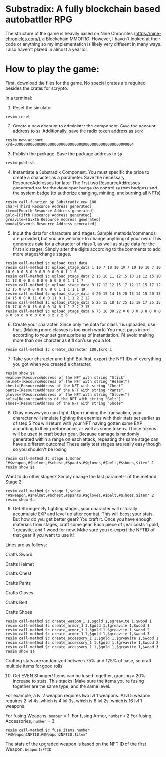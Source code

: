 # Substradix: A fully blockchain based autobattler RPG
The structure of the game is heavily based on Nine Chronicles (https://nine-chronicles.com/), a Blockchain MMOPRG. 
However, I haven't looked at their code or anything so my implementation is likely very different in many ways. I also haven't played in almost a year lol.

# How to play the game:

First, download the files for the game. No special crates are required besides the crates for scrypto. 

In a terminal:

1. Reset the simulator
```
resim reset
```
2. Create a new account to administer the component. Save the account address to `$a`. Additionally, save the radix token address as `$xrd`
```
resim new-account
xrd=030000000000000000000000000000000000000000000000000004
```
3. Publish the package. Save the package address to `$p`
```
resim publish .
```
4. Instantiate a Substradix Component. You must specific the price to create a character as a parameter.
  Save the necessary ResourceAddresses for later 
  The first two ResourceAddresses generated are for the developer badge (to control system badges)
  and the system badge (to authorize changing, minting, and burning all NFTs)
```
resim call-function $p Substradix new 100
char=[Third Resource Address generated]
item=[Fourth Resource Address generated]
gold=[Fifth Resource Address generated]
greavite=[Sixth Resource Address generated]
wood=[Seventh Resource Address generated]
```
5. Input the data for characters and stages. Sample methods/commands are provided, but you are welcome to change anything of your own.
This generates data for a character of class 1, as well as stage data for the first six stages. Simply alter the digits according to the comments to add more stages/change stages.
```
resim call-method $c upload_test_data
resim call-method $c upload_stage_data 1 10 7 10 10 10 7 10 10 10 7 10 10 0 0 0 5 0 0 0 5 0 0 0 0 1 1 6
resim call-method $c upload_stage_data 2 15 10 11 12 15 10 11 12 15 10 11 12 0 0 0 6 0 0 0 6 0 0 0 1 1 1 7
resim call-method $c upload_stage_data 3 17 12 12 15 17 12 12 15 17 12 12 15 0 0 0 8 0 0 0 8 0 1 1 1 1 1 10
resim call-method $c upload_stage_data 4 20 15 14 15 20 15 14 15 20 15 14 15 0 0 0 11 0 0 0 11 0 1 1 1 2 2 12
resim call-method $c upload_stage_data 5 25 15 18 17 25 15 18 17 25 15 18 17 0 0 0 13 0 0 0 14 0 1 1 2 2 2 15
resim call-method $c upload_stage_data 6 75 18 30 22 0 0 0 0 0 0 0 0 0 0 0 50 0 0 0 0 0 0 0 2 2 2 0
```
6. Create your character. Since only the data for class 1 is uploaded, use that. (Making more classes is too much work)
You must pass in xrd according to your set game.price as of instantiation. I'd avoid making more than one charcter as it'll confuse you a lot.
```
resim call-method $c create_character 100,$xrd 1
```
7. Take your character and fight! But first, export the NFT IDs of everything you got when you created a character.
```
resim show $a
weapon=[ResourceAddress of the NFT with string "Stick"]
helmet=[ResourceAddress of the NFT with string "Helmet"]
chest=[ResourceAddress of the NFT with string "Chest"]
pants=[ResourceAddress of the NFT with string "Pants"]
gloves=[ResourceAddress of the NFT with string "Gloves"]
belt=[ResourceAddress of the NFT with string "Belt"]
shoes=[ResourceAddress of the NFT with string "Shoes"]
```
8. Okay nowww you can fight.
Upon running the transaction, your character will simulate fighting the enemies with their stats set earlier as of step 5
You will return with your NFT having gotten some EXP according to their preformance, as well as some tokens. Those tokens will be used to craft better gear.
Because damage is randomly generated within a range on each attack, repeating the same stage can have a different outcome!
These early test stages are really easy though so you shouldn't be losing
```
resim call-method $c stage 1,$char "#$weapon,#$helmet,#$chest,#$pants,#$gloves,#$belt,#$shoes,$item" 1
resim show $a
```
Want to do other stages? Simply change the last parameter of the method. Stage 2:
```
resim call-method $c stage 1,$char "#$weapon,#$helmet,#$chest,#$pants,#$gloves,#$belt,#$shoes,$item" 2
resim show $a
```
9. Get Stronger!
By fighting stages, your character will naturally accumulate EXP and level up after combat. This will boost your stats. But how do you get better gear?
You craft it. Once you have enough materials from stages, craft some gear.
Each piece of gear costs 1 gold, 1 greavite, and 1 wood for now.
Make sure you re-export the NFTID of that gear if you want to use it!

Lines are as follows: 

Crafts Sword

Crafts Helmet

Crafts Chest

Crafts Pants

Crafts Gloves

Crafts Belt

Crafts Shoes

```
resim call-method $c create_weapon_1 1,$gold 1,$greavite 1,$wood 1
resim call-method $c create_armor_1 1,$gold 1,$greavite 1,$wood 1
resim call-method $c create_armor_1 1,$gold 1,$greavite 1,$wood 2
resim call-method $c create_armor_1 1,$gold 1,$greavite 1,$wood 3
resim call-method $c create_accessory_1 1,$gold 1,$greavite 1,$wood 1
resim call-method $c create_accessory_1 1,$gold 1,$greavite 1,$wood 2
resim call-method $c create_accessory_1 1,$gold 1,$greavite 1,$wood 3
resim show $a
```
Crafting stats are randomized between 75% and 125% of base, so craft multiple items for good rolls!

10. Get EVEN Stronger!
Items can be fused together, granting a 20% increase to stats. This stacks! Make sure the items you're fusing together are the same type, and the same level.

For example, a lvl 2 weapon requires two lvl 1 weapons. A lvl 5 weapon requires 2 lvl 4s, which is 4 lvl 3s, which is 8 lvl 2s, which is 16 lvl 1 weapons.

For fusing Weapons, `number` = 1. For fusing Armor, `number` = 2 For fusing Accessories, `number` = 3
```
resim call-method $c fuse_items number "#$Weapon1NFTID,#$Weapon2NFTID,$item"
```
The stats of the upgraded weapon is based on the NFT ID of the first Weapon. `Weapon1NFTID`
